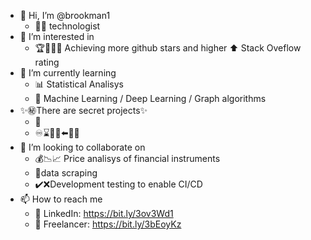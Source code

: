 - 👋 Hi, I’m @brookman1
  - 🧑‍💻 technologist
- 👀 I’m interested in
  - 🏆🥇🥈🥉 Achieving more github stars and higher ⬆️ Stack Oveflow rating
- 🌱 I’m currently learning
  - 📊 Statistical Analisys
  - 🤖 Machine Learning / Deep Learning / Graph algorithms
- ✨㊙️There are secret projects✨
  - 📄
  - ♾️⌛🧑‍🏭⬅️🐷💄
- 💞️ I’m looking to collaborate on 
  - 💰📉📈 Price analisys of financial instruments
  - 🥄data scraping
  - ✔️❌Development testing to enable CI/CD
- 📫 How to reach me
  - 💼 LinkedIn: https://bit.ly/3ov3Wd1
  - 📂 Freelancer: https://bit.ly/3bEoyKz

<!---
brookman1/brookman1 is a ✨ special ✨ repository because its `README.md` (this file) appears on your GitHub profile.
You can click the Preview link to take a look at your changes.
--->
